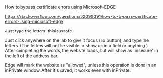 How to bypass certificate errors using Microsoft-EDGE

https://stackoverflow.com/questions/62699391/how-to-bypass-certificate-errors-using-microsoft-edge

Just type the letters: thisisunsafe.

Just click anywhere on the tab to give it focus (no button), and type the letters. (The letters will not be visible or show up in a field or anything.) After completing the words, the website loads, but will show as 'insecure' in the left of the address bar.

Edge will mark the website as "allowed", unless this operation is done in an inPrivate window. After it's saved, it works even with inPrivate.